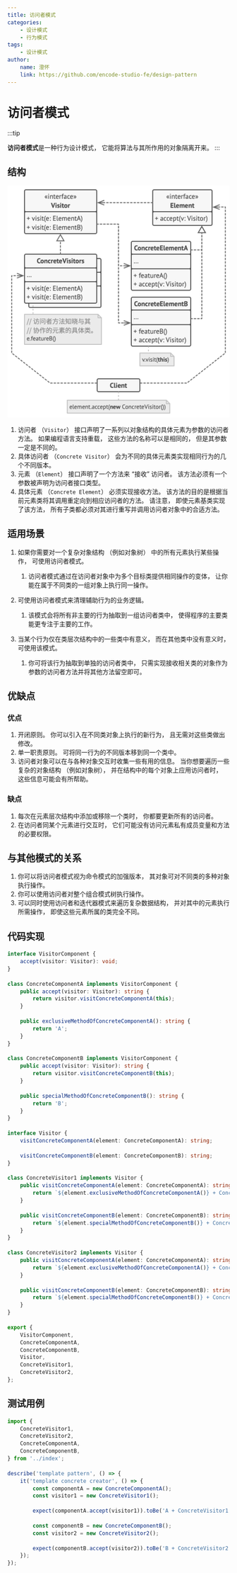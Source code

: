 ```yaml
---
title: 访问者模式
categories:
    - 设计模式
    - 行为模式
tags:
    - 设计模式
author:
    name: 澄怀
    link: https://github.com/encode-studio-fe/design-pattern
---
```


# 访问者模式

:::tip

**访问者模式**是一种行为设计模式， 它能将算法与其所作用的对象隔离开来。
:::

## 结构

![visitor_structure](./visitor_structure.png)

1. 访问者 （`Visitor`） 接口声明了一系列以对象结构的具体元素为参数的访问者方法。 如果编程语言支持重载， 这些方法的名称可以是相同的， 但是其参数一定是不同的。
2. 具体访问者 （`Concrete Visitor`） 会为不同的具体元素类实现相同行为的几个不同版本。
3. 元素 （`Element`） 接口声明了一个方法来 “接收” 访问者。 该方法必须有一个参数被声明为访问者接口类型。
4. 具体元素 （`Concrete Element`） 必须实现接收方法。 该方法的目的是根据当前元素类将其调用重定向到相应访问者的方法。 请注意， 即使元素基类实现了该方法， 所有子类都必须对其进行重写并调用访问者对象中的合适方法。

## 适用场景

1. 如果你需要对一个复杂对象结构 （例如对象树） 中的所有元素执行某些操作， 可使用访问者模式。

    1. 访问者模式通过在访问者对象中为多个目标类提供相同操作的变体， 让你能在属于不同类的一组对象上执行同一操作。

2. 可使用访问者模式来清理辅助行为的业务逻辑。

    1. 该模式会将所有非主要的行为抽取到一组访问者类中， 使得程序的主要类能更专注于主要的工作。

3. 当某个行为仅在类层次结构中的一些类中有意义， 而在其他类中没有意义时， 可使用该模式。

    1. 你可将该行为抽取到单独的访问者类中， 只需实现接收相关类的对象作为参数的访问者方法并将其他方法留空即可。

## 优缺点

### 优点

1. 开闭原则。 你可以引入在不同类对象上执行的新行为， 且无需对这些类做出修改。
2. 单一职责原则。 可将同一行为的不同版本移到同一个类中。
3. 访问者对象可以在与各种对象交互时收集一些有用的信息。 当你想要遍历一些复杂的对象结构 （例如对象树）， 并在结构中的每个对象上应用访问者时， 这些信息可能会有所帮助。

### 缺点

1. 每次在元素层次结构中添加或移除一个类时， 你都要更新所有的访问者。
2. 在访问者同某个元素进行交互时， 它们可能没有访问元素私有成员变量和方法的必要权限。

## 与其他模式的关系

1. 你可以将访问者模式视为命令模式的加强版本， 其对象可对不同类的多种对象执行操作。
2. 你可以使用访问者对整个组合模式树执行操作。
3. 可以同时使用访问者和迭代器模式来遍历复杂数据结构， 并对其中的元素执行所需操作， 即使这些元素所属的类完全不同。

## 代码实现

```typescript
interface VisitorComponent {
	accept(visitor: Visitor): void;
}

class ConcreteComponentA implements VisitorComponent {
	public accept(visitor: Visitor): string {
		return visitor.visitConcreteComponentA(this);
	}

	public exclusiveMethodOfConcreteComponentA(): string {
		return 'A';
	}
}

class ConcreteComponentB implements VisitorComponent {
	public accept(visitor: Visitor): string {
		return visitor.visitConcreteComponentB(this);
	}

	public specialMethodOfConcreteComponentB(): string {
		return 'B';
	}
}

interface Visitor {
	visitConcreteComponentA(element: ConcreteComponentA): string;

	visitConcreteComponentB(element: ConcreteComponentB): string;
}

class ConcreteVisitor1 implements Visitor {
	public visitConcreteComponentA(element: ConcreteComponentA): string {
		return `${element.exclusiveMethodOfConcreteComponentA()} + ConcreteVisitor1`;
	}

	public visitConcreteComponentB(element: ConcreteComponentB): string {
		return `${element.specialMethodOfConcreteComponentB()} + ConcreteVisitor1`;
	}
}

class ConcreteVisitor2 implements Visitor {
	public visitConcreteComponentA(element: ConcreteComponentA): string {
		return `${element.exclusiveMethodOfConcreteComponentA()} + ConcreteVisitor2`;
	}

	public visitConcreteComponentB(element: ConcreteComponentB): string {
		return `${element.specialMethodOfConcreteComponentB()} + ConcreteVisitor2`;
	}
}

export {
	VisitorComponent,
	ConcreteComponentA,
	ConcreteComponentB,
	Visitor,
	ConcreteVisitor1,
	ConcreteVisitor2,
};
```

## 测试用例

```typescript
import {
	ConcreteVisitor1,
	ConcreteVisitor2,
	ConcreteComponentA,
	ConcreteComponentB,
} from '../index';

describe('template pattern', () => {
	it('template concrete creator', () => {
		const componentA = new ConcreteComponentA();
		const visitor1 = new ConcreteVisitor1();

		expect(componentA.accept(visitor1)).toBe('A + ConcreteVisitor1');

		const componentB = new ConcreteComponentB();
		const visitor2 = new ConcreteVisitor2();

		expect(componentB.accept(visitor2)).toBe('B + ConcreteVisitor2');
	});
});
```
